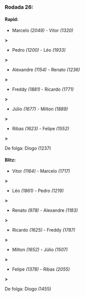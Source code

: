 ### Rodada 26:

#### Rapid:

* Marcelo *(2049)*     -     Vitor *(1320)*

 **>** 
* Pedro *(1200)*     -     Léo *(1933)*

 **>** 
* Alexandre *(1154)*     -     Renato *(1236)*

 **>** 
* Freddy *(1881)*     -     Ricardo *(1771)*

 **>** 
* Júlio *(1677)*     -     Milton *(1889)*

 **>** 
* Ribas *(1623)*     -     Felipe *(1552)*

 **>** 

De folga: Diogo (1237)

#### Blitz:

* Vitor *(1164)*     -     Marcelo *(1717)*

 **>** 
* Léo *(1861)*     -     Pedro *(1219)*

 **>** 
* Renato *(978)*     -     Alexandre *(1183)*

 **>** 
* Ricardo *(1625)*     -     Freddy *(1787)*

 **>** 
* Milton *(1652)*     -     Júlio *(1507)*

 **>** 
* Felipe *(1378)*     -     Ribas *(2055)*

 **>** 

De folga: Diogo (1455)

